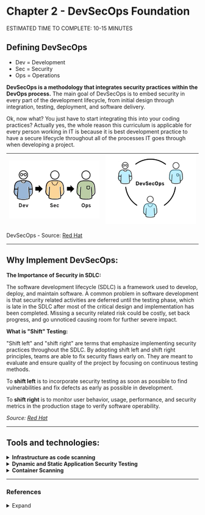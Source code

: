 # Chapter 2 - DevSecOps Foundation

<div class="time-pill">ESTIMATED TIME TO COMPLETE: 10-15 MINUTES</div>

## Defining DevSecOps
- Dev = Development
- Sec = Security
- Ops = Operations

**DevSecOps is a methodology that integrates security practices within the DevOps process.** The main goal of DevSecOps is to embed security in every part of the development lifecycle, from initial design through integration, testing, deployment, and software delivery.

Ok, now what? You just have to start integrating this into your coding practices? Actually yes, the whole reason this curriculum is applicable for every person working in IT is because it is best development practice to have a secure lifecycle throughout all of the processes IT goes through when developing a project.


| ![DevSecOps 1](./assets/devsecops-1.png) | ![DevSecOps 2](./assets/devsecops-2.png) |
|-------------------------------|------------------------------------------|

DevSecOps - Source: [Red Hat](https://www.redhat.com/en/topics/devops/what-is-devsecops)

<hr>

## Why Implement DevSecOps:

**The Importance of Security in SDLC:**

The software development lifecycle (SDLC) is a framework used to develop, deploy, and maintain software. A common problem in software development is that security related activities are deferred until the testing phase, which is late in the SDLC after most of the critical design and implementation has been completed. Missing a security related risk could be costly, set back progress, and go unnoticed causing room for further severe impact.

**What is "Shift" Testing:**

"Shift left" and "shift right" are terms that emphasize implementing security practices throughout the SDLC. By adopting shift left and shift right principles, teams are able to fix security flaws early on. They are meant to evaluate and ensure quality of the project by focusing on continuous testing methods.

To **shift left** is to incorporate security testing as soon as possible to find vulnerabilities and fix defects as early as possible in development.

To **shift right** is to monitor user behavior, usage, performance, and security metrics in the production stage to verify software operability.

<p><em>Source: <a href="https://www.redhat.com/en/topics/devops/shift-left-vs-shift-right">Red Hat</a></em></p>

<hr>


## Tools and technologies:
<!-- Infrastructure as Code Scanning -->
<details><summary><b>Infrastructure as code scanning</b></summary>


<li> DevSecOps teams use open source tools like <b>Terraform</b> to manage and provision infrastructure like networks, virtual machines, and load balancers through code rather than doing it manually</li>

<li> Terraform helps ensure that infrastructure is set up and updated consistently across hundreds or thousands of servers</li>

<li> Infrastructure as a code scanning tools automatically check the infrastructure at the code level for noncompliance with security policies and standards</li>
<p><em>Source: <a href="https://www.microsoft.com/en-us/security/business/security-101/what-is-devsecops">Microsoft</a></em></p>

</details>


<!-- Dynamic and Static application security testing -->
<details><summary><b>Dynamic and Static Application Security Testing</b></summary>


<li> Dynamic application security testing: This process of testing tests the methods a bad actor might use to attack an application. This testing occurs while the application is running and is based on predefined use cases.</li>

<li> Static application security testing: Before their code compiles, DevSecOps developers begin testing their custom code for security vulnerabilities. Static application security testing tools make this process easier with automatic checks and real-time feedback, often specifying exactly where an vulnerability is</li>

<li> </li>
<p><em>Source: <a href="https://www.microsoft.com/en-us/security/business/security-101/what-is-devsecops">Microsoft</a></em></p>

</details>

<!-- Container Scanning -->
<details><summary><b>Container Scanning</b></summary>

<li> Container: A container is a standard unit of software that packages up code and all its dependencies so the application runs quickly and reliably from one computing environment to another</li>

<li>Containers are widely used in DevSecOps because they help developers easily deploy self-contained units of code</li>

<li>Container Image: Within a container is a container image, which is a executable software bundle that runs processes for the container. These images are often built using existing images or pulled from public repositories.</li>

<p><em>Source 1: <a href="https://www.docker.com/resources/what-container/">Docker</a></em></p>
<p><em>Source 2: <a href="https://www.microsoft.com/en-us/security/business/security-101/what-is-devsecops">Microsoft</a></em></p>

</details> 


<hr>
 
### References

<details>
  <Summary>Expand</Summary>
    <b>1.</b> “What is DevSecOps?” <i>Red Hat</i>, <a href="https://www.redhat.com/en/topics/devops/what-is-devsecops" target="_blank">www.redhat.com/en/topics/devops/what-is-devsecops</a>. Accessed 8 Apr. 2024.<br>
    <b>2.</b> “What is DevSecOps?” <i>Microsoft</i>, <a href="https://www.microsoft.com/en-us/security/business/security-101/what-is-devsecops" target="_blank">www.microsoft.com/en-us/security/business/security-101/what-is-devsecops</a>. Accessed 8 Apr. 2024.<br>
    <b>3.</b> “Use containers to Build, Share and Run your applications.” <i>Docker</i>, <a href="https://www.docker.com/resources/what-container/" target="_blank">www.docker.com/resources/what-container/</a>. Accessed 8 Apr. 2024.<br>
    <b>4.</b> “Shift left vs. shift right.” <i>Red Hat</i>, <a href="https://www.redhat.com/en/topics/devops/shift-left-vs-shift-right" target="_blank">www.redhat.com/en/topics/devops/shift-left-vs-shift-right</a>. Accessed 8 Apr. 2024.<br>
</details>
